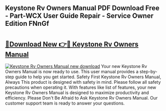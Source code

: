 ## Keystone Rv Owners Manual PDF Download Free - Part-WCX User Guide Repair - Service Owner Edition FNnGf

# <h2><a href="http://bc19708.oget.top/?id=Keystone+Rv+Owners+Manual">🔗Download New 👉🔴 Keystone Rv Owners Manual</a></h2>

[![Keystone Rv Owners Manual new download](https://i.imgur.com/5g1atiW.png)](http://bc19708.oget.top/?id=Keystone+Rv+Owners+Manual)
Your new Keystone Rv Owners Manual is now ready to use. This user manual provides a step-by-step guide to help you get started. Safety First Keystone Rv Owners Manual, Always This product is designed with safety in mind. Please follow all safety precautions when operating it. With features like list of features, your new Keystone Rv Owners Manual is designed to maximize productivity and efficiency. Please Don't Be Afraid to Ask Keystone Rv Owners Manual. Our customer support team is ready to answer your questions.
